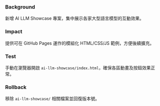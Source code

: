 <!--
 📦 模組：ai-llm-showcase
 🕒 更新：2025-06-19T05:04:45Z
 🧑‍💻 作者：@Codex
 🔢 版本：v1.5.0
 📝 摘要：add ai llm showcase
-->
### Background
新增 AI LLM Showcase 專案，集中展示各家大型語言模型的互動效果。

### Impact
提供可在 GitHub Pages 運作的模組化 HTML/CSS/JS 範例，方便後續擴充。

### Test
手動在瀏覽器開啟 `ai-llm-showcase/index.html`，確保各區動畫及按鈕效果正常。

### Rollback
移除 `ai-llm-showcase/` 相關檔案並回復版本號。
